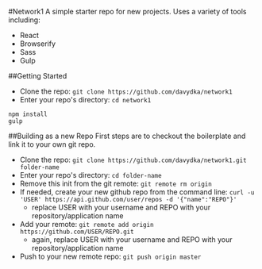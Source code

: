 #Network1
A simple starter repo for new projects. Uses a variety of tools including:

* React
* Browserify
* Sass
* Gulp

##Getting Started
* Clone the repo: `git clone https://github.com/davydka/network1`
* Enter your repo's directory: `cd network1`

```
npm install
gulp
```
##Building as a new Repo
First steps are to checkout the boilerplate and link it to your own git repo.

* Clone the repo: `git clone https://github.com/davydka/network1.git folder-name`
* Enter your repo's directory: `cd folder-name`
* Remove this init from the git remote: `git remote rm origin`
* If needed, create your new github repo from the command line: `curl -u 'USER' https://api.github.com/user/repos -d '{"name":"REPO"}'`
	* replace USER with your username and REPO with your repository/application name
* Add your remote: `git remote add origin https://github.com/USER/REPO.git`
	* again, replace USER with your username and REPO with your repository/application name
* Push to your new remote repo: `git push origin master`

